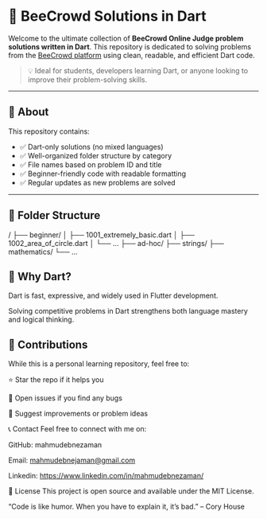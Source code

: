 # 🐝 BeeCrowd Solutions in Dart

Welcome to the ultimate collection of **BeeCrowd Online Judge problem solutions written in Dart**. This repository is dedicated to solving problems from the [BeeCrowd platform](https://www.beecrowd.com.br/judge/en/) using clean, readable, and efficient Dart code.

> 💡 Ideal for students, developers learning Dart, or anyone looking to improve their problem-solving skills.

---

## 📌 About

This repository contains:
- ✅ Dart-only solutions (no mixed languages)
- ✅ Well-organized folder structure by category
- ✅ File names based on problem ID and title
- ✅ Beginner-friendly code with readable formatting
- ✅ Regular updates as new problems are solved

---

## 📁 Folder Structure

/
├── beginner/
│ ├── 1001_extremely_basic.dart
│ ├── 1002_area_of_circle.dart
│ └── ...
├── ad-hoc/
├── strings/
├── mathematics/
└── ...

## 🧠 Why Dart?
Dart is fast, expressive, and widely used in Flutter development.

Solving competitive problems in Dart strengthens both language mastery and logical thinking.

## 🙌 Contributions
While this is a personal learning repository, feel free to:

⭐ Star the repo if it helps you

🐛 Open issues if you find any bugs

💬 Suggest improvements or problem ideas

📞 Contact
Feel free to connect with me on:

GitHub: mahmudebnezaman

Email: mahmudebnejaman@gmail.com

Linkedin: https://www.linkedin.com/in/mahmudebnezaman/

📜 License
This project is open source and available under the MIT License.

“Code is like humor. When you have to explain it, it’s bad.” – Cory House
